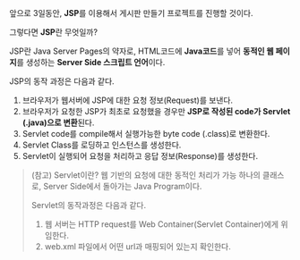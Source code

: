 앞으로 3일동안, **JSP**를 이용해서 게시판 만들기 프로젝트를 진행할 것이다.

그렇다면 **JSP**란 무엇일까?

JSP란 Java Server Pages의 약자로,
HTML코드에 **Java코드**를 넣어 **동적인 웹 페이지**를 생성하는 **Server Side 스크립트 언어**이다.

JSP의 동작 과정은 다음과 같다.
1. 브라우저가 웹서버에 JSP에 대한 요청 정보(Request)를 보낸다.
2. 브라우저가 요청한 JSP가 최초로 요청했을 경우만 **JSP로 작성된 code가 Servlet (.java)으로 변환**된다.
3. Servlet code를 compile해서 실행가능한 byte code (.class)로 변환한다.
4. Servlet Class를 로딩하고 인스턴스를 생성한다.
5. Servlet이 실행되어 요청을 처리하고 응답 정보(Response)를 생성한다.

> (참고) Servlet이란?
> 웹 기반의 요청에 대한 동적인 처리가 가능 하나의 클래스로, Server Side에서 돌아가는 Java Program이다.
>
> Servlet의 동작과정은 다음과 같다.
> 1. 웹 서버는 HTTP request를 Web Container(Servlet Container)에게 위임한다.
> 2. web.xml 파일에서 어떤 url과 매핑되어 있는지 확인한다. 
<!--stackedit_data:
eyJoaXN0b3J5IjpbMTY4NzI3NzEwOSwtMTExOTA1NTUxNCwxOD
Y1OTU2MjM5XX0=
-->